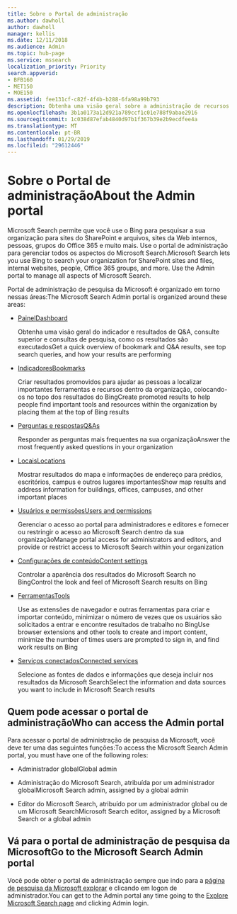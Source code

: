 ```yaml
---
title: Sobre o Portal de administração
ms.author: dawholl
author: dawholl
manager: kellis
ms.date: 12/11/2018
ms.audience: Admin
ms.topic: hub-page
ms.service: mssearch
localization_priority: Priority
search.appverid:
- BFB160
- MET150
- MOE150
ms.assetid: fee131cf-c82f-4f4b-b288-6fa98a99b793
description: Obtenha uma visão geral sobre a administração de recursos de portal e acessar as permissões disponíveis com o Microsoft Search
ms.openlocfilehash: 3b1a0173a12d921a789ccf1c01e788f9abae2916
ms.sourcegitcommit: 1c038d87efab4840d97b1f367b39e2b9ecdfee4a
ms.translationtype: MT
ms.contentlocale: pt-BR
ms.lasthandoff: 01/29/2019
ms.locfileid: "29612446"
---
```

# <a name="about-the-admin-portal"></a><span data-ttu-id="9be52-103">Sobre o Portal de administração</span><span class="sxs-lookup"><span data-stu-id="9be52-103">About the Admin portal</span></span>

<span data-ttu-id="9be52-p101">Microsoft Search permite que você use o Bing para pesquisar a sua organização para sites do SharePoint e arquivos, sites da Web internos, pessoas, grupos do Office 365 e muito mais. Use o portal de administração para gerenciar todos os aspectos do Microsoft Search.</span><span class="sxs-lookup"><span data-stu-id="9be52-p101">Microsoft Search lets you use Bing to search your organization for SharePoint sites and files, internal websites, people, Office 365 groups, and more. Use the Admin portal to manage all aspects of Microsoft Search.</span></span>
  
<span data-ttu-id="9be52-106">Portal de administração de pesquisa da Microsoft é organizado em torno nessas áreas:</span><span class="sxs-lookup"><span data-stu-id="9be52-106">The Microsoft Search Admin portal is organized around these areas:</span></span>
  
- [<span data-ttu-id="9be52-107">Painel</span><span class="sxs-lookup"><span data-stu-id="9be52-107">Dashboard</span></span>](get-insights.md)
    
    <span data-ttu-id="9be52-108">Obtenha uma visão geral do indicador e resultados de Q&A, consulte superior e consultas de pesquisa, como os resultados são executados</span><span class="sxs-lookup"><span data-stu-id="9be52-108">Get a quick overview of bookmark and Q&A results, see top search queries, and how your results are performing</span></span>
    
- [<span data-ttu-id="9be52-109">Indicadores</span><span class="sxs-lookup"><span data-stu-id="9be52-109">Bookmarks</span></span>](create-and-manage-bookmarks.md)
    
    <span data-ttu-id="9be52-110">Criar resultados promovidos para ajudar as pessoas a localizar importantes ferramentas e recursos dentro da organização, colocando-os no topo dos resultados do Bing</span><span class="sxs-lookup"><span data-stu-id="9be52-110">Create promoted results to help people find important tools and resources within the organization by placing them at the top of Bing results</span></span>
    
- [<span data-ttu-id="9be52-111">Perguntas e respostas</span><span class="sxs-lookup"><span data-stu-id="9be52-111">Q&As</span></span>](create-and-manage-qas.md)
    
    <span data-ttu-id="9be52-112">Responder as perguntas mais frequentes na sua organização</span><span class="sxs-lookup"><span data-stu-id="9be52-112">Answer the most frequently asked questions in your organization</span></span>
    
- [<span data-ttu-id="9be52-113">Locais</span><span class="sxs-lookup"><span data-stu-id="9be52-113">Locations</span></span>](add-a-location.md)
    
    <span data-ttu-id="9be52-114">Mostrar resultados do mapa e informações de endereço para prédios, escritórios, campus e outros lugares importantes</span><span class="sxs-lookup"><span data-stu-id="9be52-114">Show map results and address information for buildings, offices, campuses, and other important places</span></span>
    
- [<span data-ttu-id="9be52-115">Usuários e permissões</span><span class="sxs-lookup"><span data-stu-id="9be52-115">Users and permissions</span></span>](add-users.md)
    
    <span data-ttu-id="9be52-116">Gerenciar o acesso ao portal para administradores e editores e fornecer ou restringir o acesso ao Microsoft Search dentro da sua organização</span><span class="sxs-lookup"><span data-stu-id="9be52-116">Manage portal access for administrators and editors, and provide or restrict access to Microsoft Search within your organization</span></span>
    
- [<span data-ttu-id="9be52-117">Configurações de conteúdo</span><span class="sxs-lookup"><span data-stu-id="9be52-117">Content settings</span></span>](content-settings.md)
    
    <span data-ttu-id="9be52-118">Controlar a aparência dos resultados do Microsoft Search no Bing</span><span class="sxs-lookup"><span data-stu-id="9be52-118">Control the look and feel of Microsoft Search results on Bing</span></span>
    
- [<span data-ttu-id="9be52-119">Ferramentas</span><span class="sxs-lookup"><span data-stu-id="9be52-119">Tools</span></span>](admin-portal-tools.md)
    
    <span data-ttu-id="9be52-120">Use as extensões de navegador e outras ferramentas para criar e importar conteúdo, minimizar o número de vezes que os usuários são solicitados a entrar e encontre resultados de trabalho no Bing</span><span class="sxs-lookup"><span data-stu-id="9be52-120">Use browser extensions and other tools to create and import content, minimize the number of times users are prompted to sign in, and find work results on Bing</span></span>
    
- [<span data-ttu-id="9be52-121">Serviços conectados</span><span class="sxs-lookup"><span data-stu-id="9be52-121">Connected services</span></span>](connected-services.md)
    
    <span data-ttu-id="9be52-122">Selecione as fontes de dados e informações que deseja incluir nos resultados da Microsoft Search</span><span class="sxs-lookup"><span data-stu-id="9be52-122">Select the information and data sources you want to include in Microsoft Search results</span></span>
    
## <a name="who-can-access-the-admin-portal"></a><span data-ttu-id="9be52-123">Quem pode acessar o portal de administração</span><span class="sxs-lookup"><span data-stu-id="9be52-123">Who can access the Admin portal</span></span>

<span data-ttu-id="9be52-124">Para acessar o portal de administração de pesquisa da Microsoft, você deve ter uma das seguintes funções:</span><span class="sxs-lookup"><span data-stu-id="9be52-124">To access the Microsoft Search Admin portal, you must have one of the following roles:</span></span>
  
- <span data-ttu-id="9be52-125">Administrador global</span><span class="sxs-lookup"><span data-stu-id="9be52-125">Global admin</span></span>
    
- <span data-ttu-id="9be52-126">Administração do Microsoft Search, atribuída por um administrador global</span><span class="sxs-lookup"><span data-stu-id="9be52-126">Microsoft Search admin, assigned by a global admin</span></span>
    
- <span data-ttu-id="9be52-127">Editor do Microsoft Search, atribuído por um administrador global ou de um Microsoft Search</span><span class="sxs-lookup"><span data-stu-id="9be52-127">Microsoft Search editor, assigned by a Microsoft Search or a global admin</span></span>
    
## <a name="go-to-the-microsoft-search-admin-portal"></a><span data-ttu-id="9be52-128">Vá para o portal de administração de pesquisa da Microsoft</span><span class="sxs-lookup"><span data-stu-id="9be52-128">Go to the Microsoft Search Admin portal</span></span>

<span data-ttu-id="9be52-129">Você pode obter o portal de administração sempre que indo para a [página de pesquisa da Microsoft explorar](https://www.bing.com/business/explore) e clicando em logon de administrador.</span><span class="sxs-lookup"><span data-stu-id="9be52-129">You can get to the Admin portal any time going to the [Explore Microsoft Search page](https://www.bing.com/business/explore) and clicking Admin login.</span></span> 